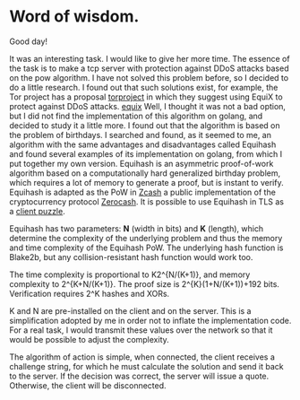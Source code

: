 # Word of wisdom.


Good day!

It was an interesting task.  I would like to give her more time.
The essence of the task is to make a tcp server with protection against DDoS attacks based on the pow algorithm.
I have not solved this problem before, so I decided to do a little research.
I found out that such solutions exist, for example, the Tor project has a proposal [torproject](https://github.com/torproject/torspec/blob/main/proposals/327-pow-over-intro.txt)
in which they suggest using EquiX to protect against DDoS attacks. [equix](https://github.com/tevador/equix)
Well, I thought it was not a bad option, but I did not find the implementation of this algorithm on golang, and decided to study it a little more. I found out that the algorithm is based on the problem of birthdays. I searched and found, as it seemed to me, an algorithm with the same advantages and disadvantages called Equihash and found several examples of its implementation on golang, from which I put together my own version.
Equihash is an asymmetric proof-of-work algorithm based on a computationally hard generalized birthday problem, which requires a lot of memory to generate a proof, but is instant to verify. Equihash is adapted as the PoW in [Zcash](https://z.cash/) a public implementation of the cryptocurrency protocol [Zerocash](http://zerocash-project.org/paper). It is possible to use Equihash in TLS as a [client puzzle](https://tools.ietf.org/html/draft-nygren-tls-client-puzzles-00).


Equihash has two parameters: **N** (width in bits) and **K** (length), which determine the complexity of the underlying problem and thus the memory and time complexity of the Equihash PoW. The underlying hash function is Blake2b, but any collision-resistant hash function would work too.

The time complexity is proportional to K2^{N/(K+1)}, and memory complexity to 2^{K+N/(K+1)}. The proof size is 2^{K}(1+N/(K+1))+192 bits. Verification requires 2^K hashes and XORs.

K and N are pre-installed on the client and on the server. This is a simplification adopted by me in order not to inflate the implementation code. For a real task, I would transmit these values over the network so that it would be possible to adjust the complexity.

The algorithm of action is simple, when connected, the client receives a challenge string, for which he must calculate the solution and send it back to the server. If the decision was correct, the server will issue a quote. Otherwise, the client will be disconnected.
